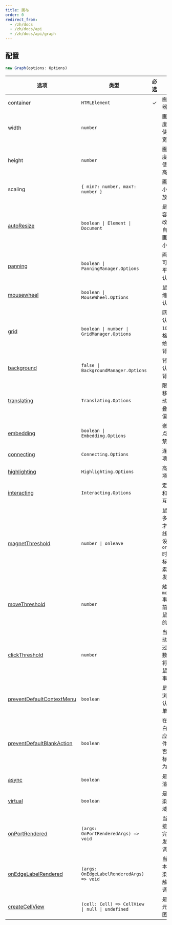 ```yaml
---
title: 画布
order: 0
redirect_from:
  - /zh/docs
  - /zh/docs/api
  - /zh/docs/api/graph
---
```


## 配置

```ts
new Graph(options: Options)
```

| 选项 | 类型 | 必选 | 描述 | 默认值 |
| --- | --- | :-: | --- | --- |
| container | `HTMLElement` | ✓ | 画布的容器。 |  |
| width | `number` |  | 画布宽度，默认使用容器宽度。 | - |
| height | `number` |  | 画布高度，默认使用容器高度。 | - |
| scaling | `{ min?: number, max?: number }` |  | 画布的最小最大缩放级别。 | `{ min: 0.01, max: 16 }` |
| [autoResize](/zh/docs/tutorial/basic/graph#画布大小) | `boolean \| Element \| Document` |  | 是否监听容器大小改变，并自动更新画布大小。 | `false` |
| [panning](/zh/docs/api/graph/panning) | `boolean \| PanningManager.Options` |  | 画布是否可以拖拽平移，默认禁用。 | `false` |
| [mousewheel](/zh/docs/api/graph/mousewheel) | `boolean \| MouseWheel.Options` |  | 鼠标滚轮缩放，默认禁用。 | `false` |
| [grid](/zh/docs/api/graph/grid) | `boolean \| number \| GridManager.Options` |  | 网格，默认使用 `10px` 的网格，但不绘制网格背景。 | `false` |
| [background](/zh/docs/api/graph/background) | `false \| BackgroundManager.Options` |  | 背景，默认不绘制背景。 | `false` |
| [translating](/zh/docs/api/interacting/interaction#移动范围) | `Translating.Options` |  | 限制节点移动、移动节点重叠时自动偏移。 | `{ restrict: false， autoOffset: true }` |
| [embedding](/zh/docs/api/interacting/interaction#组合) | `boolean \| Embedding.Options` |  | 嵌套节点，默认禁用。 | `false` |
| [connecting](/zh/docs/api/interacting/interaction#connecting) | `Connecting.Options` |  | 连线选项。 | `{ snap: false, ... }` |
| [highlighting](/zh/docs/api/interacting/interaction#高亮) | `Highlighting.Options` |  | 高亮选项。 | `{...}` |
| [interacting](/zh/docs/api/interacting/interaction#限制) | `Interacting.Options` |  | 定制节点和边的交互行为。 | `{ edgeLabelMovable: false }` |
| [magnetThreshold](/zh/docs/api/graph/view#magnetthreshold) | `number \| onleave` |  | 鼠标移动多少次后才触发连线，或者设置为 `onleave` 时表示鼠标移出元素时才触发连线。 | `0` |
| [moveThreshold](/zh/docs/api/graph/view#movethreshold) | `number` |  | 触发 `mousemove` 事件之前，允许鼠标移动的次数。 | `0` |
| [clickThreshold](/zh/docs/api/graph/view#clickthreshold) | `number` |  | 当鼠标移动次数超过指定的数字时，将不触发鼠标点击事件。 | `0` |
| [preventDefaultContextMenu](/zh/docs/api/graph/view#preventdefaultcontextmenu) | `boolean` |  | 是否禁用浏览器默认右键菜单。 | `true` |
| [preventDefaultBlankAction](/zh/docs/api/graph/view#preventdefaultblankaction) | `boolean` |  | 在画布空白位置响应鼠标事件时，是否禁用鼠标默认行为。 | `true` |
| [async](/zh/docs/api/graph/view#async) | `boolean` |  | 是否异步渲染 | `true` |
| [virtual](/zh/docs/api/graph/view#virtual) | `boolean` |  | 是否只渲染可视区域内容 | `false` |
| [onPortRendered](/zh/docs/api/graph/view#onportrendered) | `(args: OnPortRenderedArgs) => void` |  | 当某个连接桩渲染完成时触发的回调。 | - |
| [onEdgeLabelRendered](/zh/docs/api/graph/view#onedgelabelrendered) | `(args: OnEdgeLabelRenderedArgs) => void` |  | 当边的文本标签渲染完成时触发的回调。 | - |
| [createCellView](/zh/docs/api/graph/view#createcellview) | `(cell: Cell) => CellView \| null \| undefined` |  | 是自定义元素的视图。 | - |
